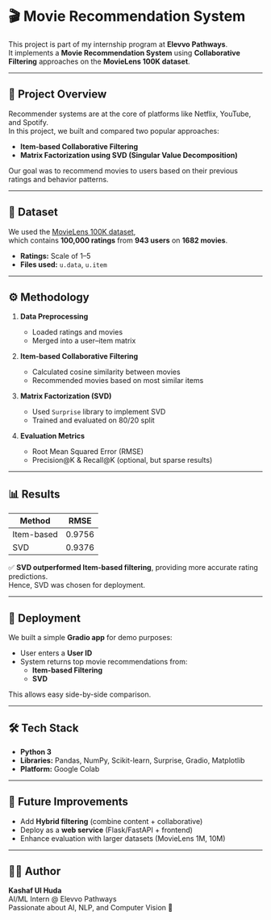 # 🎬 Movie Recommendation System

This project is part of my internship program at **Elevvo Pathways**.  
It implements a **Movie Recommendation System** using **Collaborative Filtering** approaches on the **MovieLens 100K dataset**.  

---

## 📌 Project Overview
Recommender systems are at the core of platforms like Netflix, YouTube, and Spotify.  
In this project, we built and compared two popular approaches:
- **Item-based Collaborative Filtering**
- **Matrix Factorization using SVD (Singular Value Decomposition)**

Our goal was to recommend movies to users based on their previous ratings and behavior patterns.

---

## 📂 Dataset
We used the [MovieLens 100K dataset](https://grouplens.org/datasets/movielens/100k/),  
which contains **100,000 ratings** from **943 users** on **1682 movies**.

- **Ratings:** Scale of 1–5
- **Files used:** `u.data`, `u.item`

---

## ⚙️ Methodology
1. **Data Preprocessing**
   - Loaded ratings and movies
   - Merged into a user–item matrix

2. **Item-based Collaborative Filtering**
   - Calculated cosine similarity between movies
   - Recommended movies based on most similar items

3. **Matrix Factorization (SVD)**
   - Used `Surprise` library to implement SVD
   - Trained and evaluated on 80/20 split

4. **Evaluation Metrics**
   - Root Mean Squared Error (RMSE)
   - Precision@K & Recall@K (optional, but sparse results)

---

## 📊 Results
| Method      | RMSE   |
|-------------|--------|
| Item-based  | 0.9756 |
| SVD         | 0.9376 |

✅ **SVD outperformed Item-based filtering**, providing more accurate rating predictions.  
Hence, SVD was chosen for deployment.

---

## 🚀 Deployment
We built a simple **Gradio app** for demo purposes:  
- User enters a **User ID**
- System returns top movie recommendations from:
  - **Item-based Filtering**
  - **SVD**

This allows easy side-by-side comparison.

---

## 🛠️ Tech Stack
- **Python 3**
- **Libraries:** Pandas, NumPy, Scikit-learn, Surprise, Gradio, Matplotlib
- **Platform:** Google Colab

---

## 📌 Future Improvements
- Add **Hybrid filtering** (combine content + collaborative)
- Deploy as a **web service** (Flask/FastAPI + frontend)
- Enhance evaluation with larger datasets (MovieLens 1M, 10M)

---

## 👩‍💻 Author
**Kashaf Ul Huda**  
AI/ML Intern @ Elevvo Pathways  
Passionate about AI, NLP, and Computer Vision 🚀  
